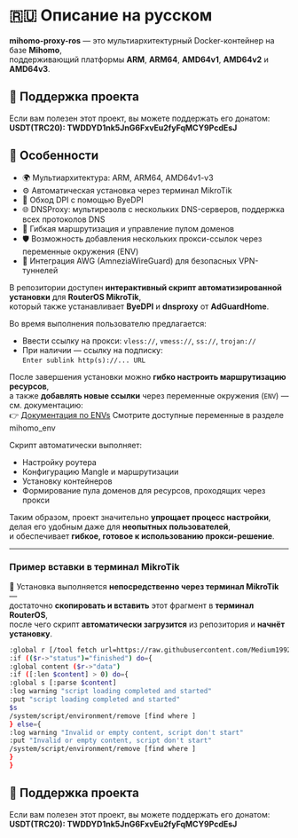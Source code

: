 # 🇷🇺 Описание на русском

**mihomo-proxy-ros** — это мультиархитектурный Docker-контейнер на базе **Mihomo**,  
поддерживающий платформы **ARM**, **ARM64**, **AMD64v1**, **AMD64v2** и **AMD64v3**.  

## 💖 Поддержка проекта

Если вам полезен этот проект, вы можете поддержать его донатом:  
**USDT(TRC20): TWDDYD1nk5JnG6FxvEu2fyFqMCY9PcdEsJ**

## 🌟 Особенности

- 🌍 Мультиархитектура: ARM, ARM64, AMD64v1-v3
- ⚙️ Автоматическая установка через терминал MikroTik
- 🔐 Обход DPI с помощью ByeDPI
- 🌐 DNSProxy: мультирезолв с нескольких DNS-серверов, поддержка всех протоколов DNS
- 🧩 Гибкая маршрутизация и управление пулом доменов
- 🛡️ Возможность добавления нескольких прокси-ссылок через переменные окружения (ENV)
- 🚀 Интеграция AWG (AmneziaWireGuard) для безопасных VPN-туннелей

В репозитории доступен **интерактивный скрипт автоматизированной установки** для **RouterOS MikroTik**,  
который также устанавливает **ByeDPI** и **dnsproxy** от **AdGuardHome**.

Во время выполнения пользователю предлагается:
- Ввести ссылку на прокси: `vless://`, `vmess://`, `ss://`, `trojan://`
- При наличии — ссылку на подписку:  
  `Enter sublink http(s)://... URL`

После завершения установки можно **гибко настроить маршрутизацию ресурсов**,  
а также **добавлять новые ссылки** через переменные окружения (`ENV`) —  
см. документацию:  
👉 [Документация по ENVs](https://github.com/vanes32/mihomo/wiki#-%D0%BA%D0%BE%D0%BD%D1%82%D0%B5%D0%B9%D0%BD%D0%B5%D1%80-mihomo_env-%D0%BD%D0%B0%D1%81%D1%82%D1%80%D0%B0%D0%B8%D0%B2%D0%B0%D0%B5%D1%82%D1%81%D1%8F-%D0%BF%D0%B5%D1%80%D0%B5%D0%BC%D0%B5%D0%BD%D0%BD%D1%8B%D0%BC%D0%B8-env) Cмотрите доступные переменные в разделе mihomo_env

Скрипт автоматически выполняет:
- Настройку роутера  
- Конфигурацию Mangle и маршрутизации  
- Установку контейнеров  
- Формирование пула доменов для ресурсов, проходящих через прокси

Таким образом, проект значительно **упрощает процесс настройки**,  
делая его удобным даже для **неопытных пользователей**,  
и обеспечивает **гибкое, готовое к использованию прокси-решение**.

---

### Пример вставки в терминал MikroTik

🧩 Установка выполняется **непосредственно через терминал MikroTik** —  
достаточно **скопировать и вставить** этот фрагмент в **терминал RouterOS**,  
после чего скрипт **автоматически загрузится** из репозитория и **начнёт установку**.

```bash
:global r [/tool fetch url=https://raw.githubusercontent.com/Medium1992/mihomo-proxy-ros/refs/heads/main/script.rsc mode=https output=user as-value]
:if (($r->"status")="finished") do={
:global content ($r->"data")
:if ([:len $content] > 0) do={
:global s [:parse $content]
:log warning "script loading completed and started"
:put "script loading completed and started"
$s
/system/script/environment/remove [find where ]
} else={
:log warning "Invalid or empty content, script don't start"
:put "Invalid or empty content, script don't start"
/system/script/environment/remove [find where ]
}
}
```
## 💖 Поддержка проекта

Если вам полезен этот проект, вы можете поддержать его донатом:  
**USDT(TRC20): TWDDYD1nk5JnG6FxvEu2fyFqMCY9PcdEsJ**
